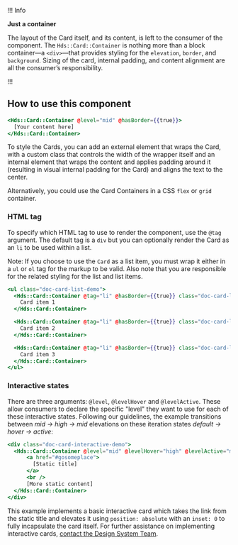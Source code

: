 !!! Info

**Just a container**

The layout of the Card itself, and its content, is left to the consumer of the component. The `Hds::Card::Container` is nothing more than a block container—a `<div>`—that provides styling for the `elevation`, `border`, and `background`. Sizing of the card, internal padding, and content alignment are all the consumer’s responsibility.

!!!

## How to use this component

```handlebars
<Hds::Card::Container @level="mid" @hasBorder={{true}}>
  [Your content here]
</Hds::Card::Container>
```

To style the Cards, you can add an external element that wraps the Card, with a custom class that controls the width of the wrapper itself and an internal element that wraps the content and applies padding around it (resulting in visual internal padding for the Card) and aligns the text to the center.

Alternatively, you could use the Card Containers in a CSS `flex` or `grid` container.

### HTML tag

To specify which HTML tag to use to render the component, use the `@tag` argument. The default tag is a `div` but you can optionally render the Card as an `li` to be used within a list.

Note: If you choose to use the `Card` as a list item, you must wrap it either in a `ul` or `ol` tag for the markup to be valid. Also note that you are responsible for the related styling for the list and list items.

```handlebars
<ul class="doc-card-list-demo">
  <Hds::Card::Container @tag="li" @hasBorder={{true}} class="doc-card-list-demo__item">
    Card item 1
  </Hds::Card::Container>

  <Hds::Card::Container @tag="li" @hasBorder={{true}} class="doc-card-list-demo__item">
    Card item 2
  </Hds::Card::Container>

  <Hds::Card::Container @tag="li" @hasBorder={{true}} class="doc-card-list-demo__item">
    Card item 3
  </Hds::Card::Container>
</ul>
```

### Interactive states

There are three arguments: `@level`, `@levelHover` and `@levelActive`. These allow consumers to declare the specific "level" they want to use for each of these interactive states. Following our guidelines, the example transitions between _mid → high → mid_ elevations on these iteration states _default → hover → active_:

```handlebars
<div class="doc-card-interactive-demo">
  <Hds::Card::Container @level="mid" @levelHover="high" @levelActive="mid" @hasBorder={{true}} class="">
      <a href="#gosomeplace">
        [Static title]
      </a>
      <br />
      [More static content]
  </Hds::Card::Container>
</div>
```

This example implements a basic interactive card which takes the link from the static title and elevates it using `position: absolute` with an `inset: 0` to fully incapsulate the card itself. For further assistance on implementing interactive cards, [contact the Design System Team](https://helios.hashicorp.design/about/support).
